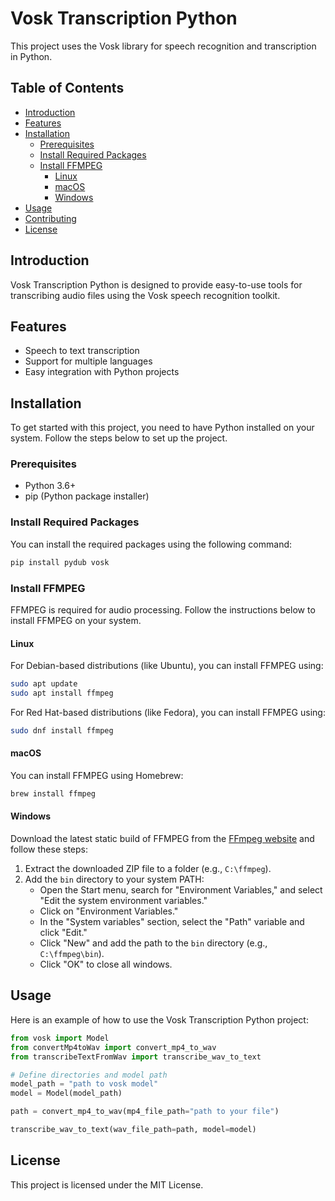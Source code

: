 
# Vosk Transcription Python

This project uses the Vosk library for speech recognition and transcription in Python.

## Table of Contents
- [Introduction](#introduction)
- [Features](#features)
- [Installation](#installation)
  - [Prerequisites](#prerequisites)
  - [Install Required Packages](#install-required-packages)
  - [Install FFMPEG](#install-ffmpeg)
    - [Linux](#linux)
    - [macOS](#macos)
    - [Windows](#windows)
- [Usage](#usage)
- [Contributing](#contributing)
- [License](#license)

## Introduction
Vosk Transcription Python is designed to provide easy-to-use tools for transcribing audio files using the Vosk speech recognition toolkit.

## Features
- Speech to text transcription
- Support for multiple languages
- Easy integration with Python projects

## Installation

To get started with this project, you need to have Python installed on your system. Follow the steps below to set up the project.

### Prerequisites

- Python 3.6+
- pip (Python package installer)

### Install Required Packages

You can install the required packages using the following command:

```bash
pip install pydub vosk
```

### Install FFMPEG

FFMPEG is required for audio processing. Follow the instructions below to install FFMPEG on your system.

#### Linux

For Debian-based distributions (like Ubuntu), you can install FFMPEG using:

```bash
sudo apt update
sudo apt install ffmpeg
```

For Red Hat-based distributions (like Fedora), you can install FFMPEG using:

```bash
sudo dnf install ffmpeg
```

#### macOS

You can install FFMPEG using Homebrew:

```bash
brew install ffmpeg
```

#### Windows

Download the latest static build of FFMPEG from the [FFmpeg website](https://ffmpeg.org/download.html) and follow these steps:

1. Extract the downloaded ZIP file to a folder (e.g., `C:\ffmpeg`).
2. Add the `bin` directory to your system PATH:
   - Open the Start menu, search for "Environment Variables," and select "Edit the system environment variables."
   - Click on "Environment Variables."
   - In the "System variables" section, select the "Path" variable and click "Edit."
   - Click "New" and add the path to the `bin` directory (e.g., `C:\ffmpeg\bin`).
   - Click "OK" to close all windows.

## Usage

Here is an example of how to use the Vosk Transcription Python project:

```python
from vosk import Model
from convertMp4toWav import convert_mp4_to_wav
from transcribeTextFromWav import transcribe_wav_to_text

# Define directories and model path
model_path = "path to vosk model"
model = Model(model_path)

path = convert_mp4_to_wav(mp4_file_path="path to your file")

transcribe_wav_to_text(wav_file_path=path, model=model)
```

## License

This project is licensed under the MIT License.